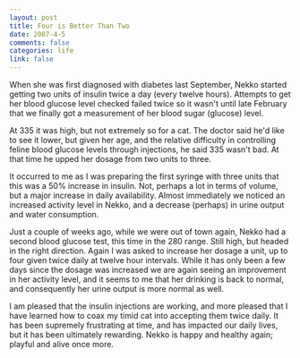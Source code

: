 ```yaml
--- 
layout: post
title: Four is Better Than Two
date: 2007-4-5
comments: false
categories: life
link: false
---
```

When she was first diagnosed with diabetes last September, Nekko started getting two units of insulin twice a day (every twelve hours). Attempts to get her blood glucose level checked failed twice so it wasn't until late February that we finally got a measurement of her blood sugar (glucose) level.

At 335 it was high, but not extremely so for a cat. The doctor said he'd like to see it lower, but given her age, and the relative difficulty in controlling feline blood glucose levels through injections, he said 335 wasn't bad. At that time he upped her dosage from two units to three.

It occurred to me as I was preparing the first syringe with three units that this was a 50% increase in insulin. Not, perhaps a lot in terms of volume, but a major increase in daily availability. Almost immediately we noticed an increased activity level in Nekko, and a decrease (perhaps) in urine output and water consumption.

Just a couple of weeks ago, while we were out of town again, Nekko had a second blood glucose test, this time in the 280 range. Still high, but headed in the right direction. Again I was asked to increase her dosage a unit, up to four given twice daily at twelve hour intervals. While it has only been a few days since the dosage was increased we are again seeing an improvement in her activity level, and it seems to me that her drinking is back to normal, and consequently her urine output is more normal as well.

I am pleased that the insulin injections are working, and more pleased that I have learned how to coax my timid cat into accepting them twice daily. It has been supremely frustrating at time, and has impacted our daily lives, but it has been ultimately rewarding. Nekko is happy and healthy again; playful and alive once more.

